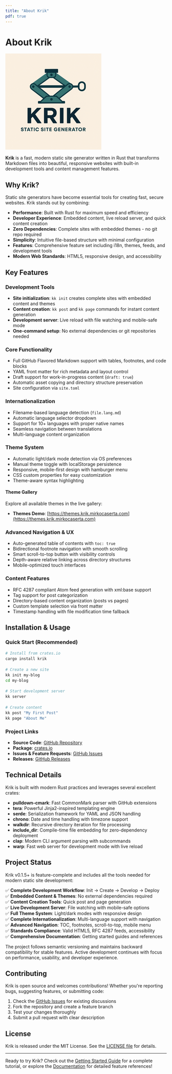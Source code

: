 ```yaml
---
title: "About Krik"
pdf: true
---
```


# About Krik

![Krik logo](../images/krik.png)

**Krik** is a fast, modern static site generator written in Rust that transforms
Markdown files into beautiful, responsive websites with built-in development
tools and content management features.

## Why Krik?

Static site generators have become essential tools for creating fast, secure
websites. Krik stands out by combining:

- **Performance**: Built with Rust for maximum speed and efficiency
- **Developer Experience**: Embedded content, live reload server, and quick
  content creation
- **Zero Dependencies**: Complete sites with embedded themes - no git repo
  required
- **Simplicity**: Intuitive file-based structure with minimal configuration
- **Features**: Comprehensive feature set including i18n, themes, feeds, and
  development tools
- **Modern Web Standards**: HTML5, responsive design, and accessibility

## Key Features

### Development Tools

- **Site initialization**: `kk init` creates complete sites with embedded
  content and themes
- **Content creation**: `kk post` and `kk page` commands for instant content
  generation
- **Development server**: Live reload with file watching and mobile-safe mode
- **One-command setup**: No external dependencies or git repositories needed

### Core Functionality

- Full GitHub Flavored Markdown support with tables, footnotes, and code blocks
- YAML front matter for rich metadata and layout control
- Draft support for work-in-progress content (`draft: true`)
- Automatic asset copying and directory structure preservation
- Site configuration via `site.toml`

### Internationalization

- Filename-based language detection (`file.lang.md`)
- Automatic language selector dropdown
- Support for 10+ languages with proper native names
- Seamless navigation between translations
- Multi-language content organization

### Theme System

- Automatic light/dark mode detection via OS preferences
- Manual theme toggle with localStorage persistence
- Responsive, mobile-first design with hamburger menu
- CSS custom properties for easy customization
- Theme-aware syntax highlighting

#### Theme Gallery

Explore all available themes in the live gallery:

- **Themes Demo**: [https://themes.krik.mirkocaserta.com](https://themes.krik.mirkocaserta.com)

### Advanced Navigation & UX

- Auto-generated table of contents with `toc: true`
- Bidirectional footnote navigation with smooth scrolling
- Smart scroll-to-top button with visibility controls
- Depth-aware relative linking across directory structures
- Mobile-optimized touch interfaces

### Content Features

- RFC 4287 compliant Atom feed generation with xml:base support
- Tag support for post categorization
- Directory-based content organization (posts vs pages)
- Custom template selection via front matter
- Timestamp handling with file modification time fallback

## Installation & Usage

### Quick Start (Recommended)

```bash
# Install from crates.io
cargo install krik

# Create a new site
kk init my-blog
cd my-blog

# Start development server
kk server

# Create content
kk post "My First Post"
kk page "About Me"
```

### Project Links

- **Source Code**: [GitHub Repository](https://github.com/mcaserta/krik)
- **Package**: [crates.io](https://crates.io/crates/krik)
- **Issues & Feature Requests**:
  [GitHub Issues](https://github.com/mcaserta/krik/issues)
- **Releases**: [GitHub Releases](https://github.com/mcaserta/krik/releases)

## Technical Details

Krik is built with modern Rust practices and leverages several excellent crates:

- **pulldown-cmark**: Fast CommonMark parser with GitHub extensions
- **tera**: Powerful Jinja2-inspired templating engine
- **serde**: Serialization framework for YAML and JSON handling
- **chrono**: Date and time handling with timezone support
- **walkdir**: Recursive directory iteration for file processing
- **include_dir**: Compile-time file embedding for zero-dependency deployment
- **clap**: Modern CLI argument parsing with subcommands
- **warp**: Fast web server for development mode with live reload

## Project Status

Krik v0.1.5+ is feature-complete and includes all the tools needed for modern
static site development:

✅ **Complete Development Workflow**: Init → Create → Develop → Deploy  
✅ **Embedded Content & Themes**: No external dependencies required  
✅ **Content Creation Tools**: Quick post and page generation  
✅ **Live Development Server**: File watching with mobile-safe options  
✅ **Full Theme System**: Light/dark modes with responsive design  
✅ **Complete Internationalization**: Multi-language support with navigation  
✅ **Advanced Navigation**: TOC, footnotes, scroll-to-top, mobile menu  
✅ **Standards Compliance**: Valid HTML5, RFC 4287 feeds, accessibility  
✅ **Comprehensive Documentation**: Getting started guides and references

The project follows semantic versioning and maintains backward compatibility for
stable features. Active development continues with focus on performance,
usability, and developer experience.

## Contributing

Krik is open source and welcomes contributions! Whether you're reporting bugs,
suggesting features, or submitting code:

1. Check the [GitHub Issues](https://github.com/mcaserta/krik/issues) for
   existing discussions
2. Fork the repository and create a feature branch
3. Test your changes thoroughly
4. Submit a pull request with clear description

## License

Krik is released under the MIT License. See the
[LICENSE file](https://github.com/mcaserta/krik/blob/main/LICENSE) for details.

---

Ready to try Krik? Check out the
[Getting Started Guide](../posts/getting-started-guide.html) for a complete
tutorial, or explore the [Documentation](documentation.html) for detailed
feature references!

